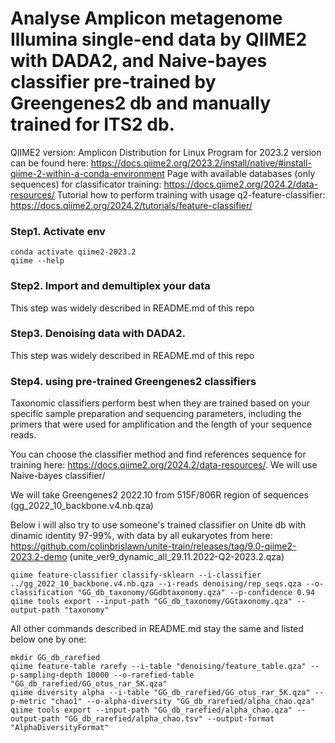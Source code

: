 # Analyse Amplicon metagenome Illumina single-end data by QIIME2 with DADA2, and Naive-bayes classifier pre-trained by Greengenes2 db and manually trained for ITS2 db.

QIIME2 version: Amplicon Distribution for Linux 
Program for 2023.2 version can be found here: https://docs.qiime2.org/2023.2/install/native/#install-qiime-2-within-a-conda-environment
Page with available databases (only sequences) for classificator training: https://docs.qiime2.org/2024.2/data-resources/
Tutorial how to perform training with usage q2-feature-classifier: https://docs.qiime2.org/2024.2/tutorials/feature-classifier/ 

### Step1. Activate env
```
conda activate qiime2-2023.2
qiime --help
```
### Step2. Import and demultiplex your data
This step was widely described in README.md of this repo

### Step3. Denoising data with DADA2.
This step was widely described in README.md of this repo

### Step4. using pre-trained Greengenes2 classifiers
Taxonomic classifiers perform best when they are trained based on your specific sample preparation and sequencing parameters, including the primers that were used for amplification and the length of your sequence reads.

You can choose the classifier method and find references sequence for training here: https://docs.qiime2.org/2024.2/data-resources/. We will use Naive-bayes classifier/

We will take Greengenes2 2022.10 from 515F/806R region of sequences (gg_2022_10_backbone.v4.nb.qza)

Below i will also try to use someone's trained classifier on Unite db with dinamic identity 97-99%, with data by all eukaryotes from here: https://github.com/colinbrislawn/unite-train/releases/tag/9.0-qiime2-2023.2-demo (unite_ver9_dynamic_all_29.11.2022-Q2-2023.2.qza)

```
qiime feature-classifier classify-sklearn --i-classifier ../gg_2022_10_backbone.v4.nb.qza --i-reads denoising/rep_seqs.qza --o-classification "GG_db_taxonomy/GGdbtaxonomy.qza" --p-confidence 0.94
qiime tools export --input-path "GG_db_taxonomy/GGtaxonomy.qza" --output-path "taxonomy"
```
All other commands described in README.md stay the same and listed below one by one:
```
mkdir GG_db_rarefied
qiime feature-table rarefy --i-table "denoising/feature_table.qza" --p-sampling-depth 10000 --o-rarefied-table "GG_db_rarefied/GG_otus_rar_5K.qza"
qiime diversity alpha --i-table "GG_db_rarefied/GG_otus_rar_5K.qza" --p-metric "chao1" --o-alpha-diversity "GG_db_rarefied/alpha_chao.qza"
qiime tools export --input-path "GG_db_rarefied/alpha_chao.qza" --output-path "GG_db_rarefied/alpha_chao.tsv" --output-format "AlphaDiversityFormat"

